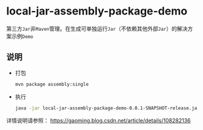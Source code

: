 # local-jar-assembly-package-demo

第三方`Jar`非`Maven`管理。在生成可单独运行`Jar`（不依赖其他外部`Jar`）的解决方案示例`Demo`

## 说明

- 打包

    ```bash
    mvn package assembly:single
    ```

- 执行

    ```bash
    java -jar local-jar-assembly-package-demo-0.0.1-SNAPSHOT-release.jar
    ```

详情说明请参照： https://gaoming.blog.csdn.net/article/details/108282136 
